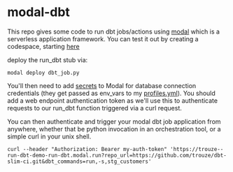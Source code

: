 # modal-dbt
This repo gives some code to run dbt jobs/actions using [modal](modal.com) which is a serverless application framework. You can test it out by creating a codespace, starting [here](https://github.com/codespaces/new?hide_repo_select=true&ref=main&repo=685843424&skip_quickstart=true&template=false)

deploy the run_dbt stub via:

```
modal deploy dbt_job.py
```

You'll then need to add [secrets](https://modal.com/docs/guide/secrets) to Modal for database connection credentials (they get passed as env_vars to my [profiles.yml](https://github.com/trouze/dbt-slim-ci/blob/main/profiles.yml)). You should add a web endpoint authentication token as we'll use this to authenticate requests to our run_dbt function triggered via a curl request.

You can then authenticate and trigger your modal dbt job application from anywhere, whether that be python invocation in an orchestration tool, or a simple curl in your unix shell.

```
curl --header "Authorization: Bearer my-auth-token" 'https://trouze--run-dbt-demo-run-dbt.modal.run?repo_url=https://github.com/trouze/dbt-slim-ci.git&dbt_commands=run,-s,stg_customers'
```